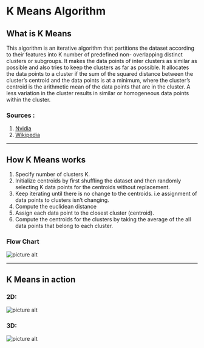 # K Means Algorithm

## What is K Means
  This algorithm is an iterative algorithm that partitions the dataset according to their features into K number of predefined non- overlapping distinct clusters or subgroups. It makes the data points of inter clusters as similar as possible and also tries to keep the clusters as far as possible. It allocates the data points to a cluster if the sum of the squared distance between the cluster’s centroid and the data points is at a minimum, where the cluster’s centroid is the arithmetic mean of the data points that are in the cluster. A less variation in the cluster results in similar or homogeneous data points within the cluster.
### Sources :
1. [Nvidia](https://www.nvidia.com/en-us/glossary/data-science/k-means/#:~:text=K%20Means%20is%20one%20of%20the%20simplest%20and,that%20haven%E2%80%99t%20been%20explicitly%20labeled%20within%20the%20data.)
2. [Wikipedia](https://en.wikipedia.org/wiki/K-means_clustering)
- - - -
## How K Means works
1. Specify number of clusters K.
2. Initialize centroids by first shuffling the dataset and then randomly selecting K data points for the centroids without replacement.
3. Keep iterating until there is no change to the centroids. i.e assignment of data points to clusters isn’t changing.
4. Compute the euclidean distance
5. Assign each data point to the closest cluster (centroid).
6. Compute the centroids for the clusters by taking the average of the all data points that belong to each cluster.
### Flow Chart
![picture alt](https://i.gyazo.com/5271a8a2172de9246c69e038aac3cffa.png "Flow Chart")
- - - -
## K Means in action
### 2D:
![picture alt](https://i.gyazo.com/d44920e3c9eb6aeb596d19adc81bbf4c.png "K Means in 2D")
### 3D:
![picture alt](https://i.gyazo.com/8b21d8e5a01cceb0f8167a5227b3dd78.png "K Means in 3D")

